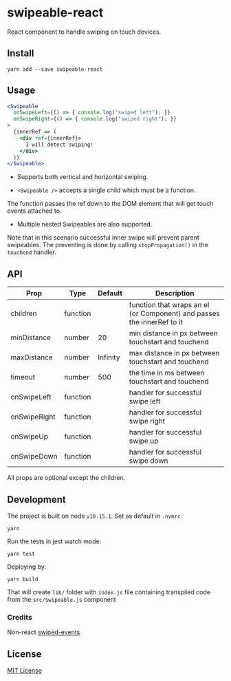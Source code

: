 # swipeable-react

React component to handle swiping on touch devices.

## Install

```
yarn add --save swipeable-react
```

## Usage

```jsx
<Swipeable
  onSwipeLeft={() => { console.log("swiped left"); }}
  onSwipeRight={() => { console.log("swiped right"); }}
>
  {innerRef => (
    <div ref={innerRef}>
      I will detect swiping!
    </div>
  )}
</Swipeable>
```

 - Supports both vertical and horizontal swiping.

 - `<Swipeable />` accepts a single child which must be a function.

 The function passes the ref down to the DOM element that will get touch events attached to.

 - Multiple nested Swipeables are also supported.

 Note that in this scenario successful inner swipe will prevent parent swipeables. The preventing is done by calling `stopPropagation()` in the `touchend` handler.

## API

| Prop          | Type          | Default  | Description |
| ------------- | ------------- | -------- | ----------- |
| children      | function      |          | function that wraps an el (or Component) and passes the innerRef to it |
| minDistance   | number        | 20       | min distance in px between touchstart and touchend |
| maxDistance   | number        | Infinity | max distance in px between touchstart and touchend |
| timeout       | number        | 500      | the time in ms between touchstart and touchend     |
| onSwipeLeft   | function      |          | handler for successful swipe left                  |
| onSwipeRight  | function      |          | handler for successful swipe right                 |
| onSwipeUp     | function      |          | handler for successful swipe up                    |
| onSwipeDown   | function      |          | handler for successful swipe down                  |

 All props are optional except the children.

## Development

The project is built on node `v10.15.1`. Set as default in `.nvmrc`
```
yarn
```

Run the tests in jest watch mode:
```
yarn test
```

Deploying by:
```
yarn build
```
That will create `lib/` folder with `index.js` file containing transpiled code from the `src/Swipeable.js` component

### Credits

Non-react [swiped-events](https://github.com/john-doherty/swiped-events)

## License

[MIT License](LICENSE)
